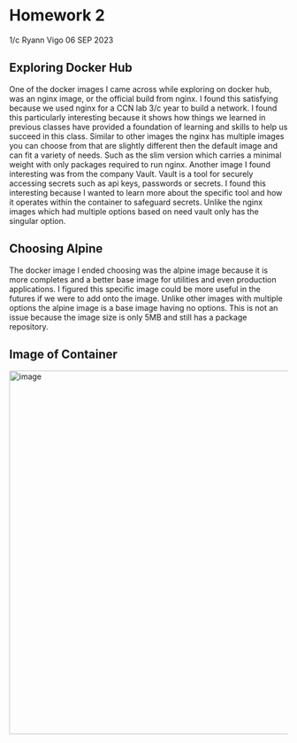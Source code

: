 # Homework 2
1/c Ryann Vigo 06 SEP 2023
## Exploring Docker Hub
One of the docker images I came across while exploring on docker hub, was an nginx image, or the official build from nginx. I found this satisfying because we used nginx for a CCN lab 3/c year to build a network. I found this particularly interesting because it shows how things we learned in previous classes have provided a foundation of learning and skills to help us succeed in this class. Similar to other images the nginx has multiple images you can choose from that are slightly different then the default image and can fit a variety of needs. Such as the slim version which carries a minimal weight with only packages required to run nginx. Another image I found interesting was from the company Vault. Vault is a tool for securely accessing secrets such as api keys, passwords or secrets. I found this interesting because I wanted to learn more about the specific tool and how it operates within the container to safeguard secrets. Unlike the nginx images which had multiple options based on need vault only has the singular option.
## Choosing Alpine
The docker image I ended choosing was the alpine image because it is more completes and a better base image for utilities and even production applications. I figured this specific image could be more useful in the futures if we were to add onto the image. Unlike other images with multiple options the alpine image is a base image having no options. This is not an issue because the image size is only 5MB and still has a package repository. 
## Image of Container
<img width="657" alt="image" src="https://github.com/ryanvigo/CNS-Lab-2023/assets/79552150/ed5ee777-cb8e-4d0d-b438-d10bd3f54a54">

